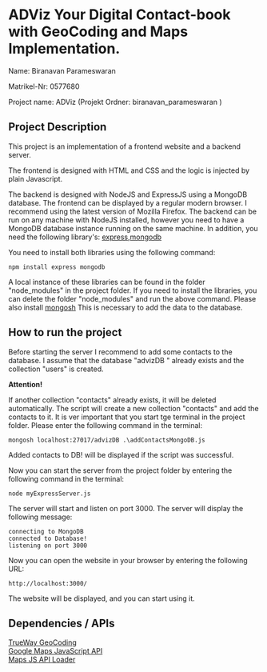 # ADViz Your Digital Contact-book with GeoCoding and Maps Implementation.



Name: Biranavan Parameswaran

Matrikel-Nr: 0577680

Project name: ADViz (Projekt Ordner: biranavan_parameswaran )

## Project Description
This project is an implementation of a frontend website and a backend server.

The frontend is designed with HTML and CSS and the logic is injected by plain Javascript.

The backend is designed with NodeJS and ExpressJS using a MongoDB database.
The frontend can be displayed by a regular modern browser. 
I recommend using the latest version of Mozilla Firefox.
The backend can be run on any machine with NodeJS installed, however you need to have a MongoDB database instance running on the same machine.
In addition, you need the following library's: [express](https://expressjs.com/),[mongodb](https://www.npmjs.com/package/mongodb)

You need to install both libraries using the following command:
```
npm install express mongodb
```

A local instance of these libraries can be found in the folder "node_modules" in the project folder.
If you need to install the libraries, you can delete the folder "node_modules" and run the above command.
Please also install [mongosh](https://www.mongodb.com/docs/mongodb-shell/install/#std-label-mdb-shell-install)
This is necessary to add the data to the database.
## How to run the project
Before starting the server I recommend to add some contacts to the database.
I assume that the database "advizDB " already exists and the collection "users" is created.

**Attention!**

If another collection "contacts" already exists, it will be deleted automatically. The script will create a new collection "contacts" and add the contacts to it.
It is ver important that you start tge terminal in the project folder.
Please enter the following command in the terminal:

```
mongosh localhost:27017/advizDB .\addContactsMongoDB.js
```
Added contacts to DB! will be displayed if the script was successful.

Now you can start the server from the project folder by entering the following command in the terminal:
```
node myExpressServer.js
```
The server will start and listen on port 3000. The server will display the following message:
```
connecting to MongoDB
connected to Database!
listening on port 3000
```
Now you can open the website in your browser by entering the following URL:
```
http://localhost:3000/
```
The website will be displayed, and you can start using it.



## Dependencies / APIs

[TrueWay GeoCoding](https://rapidapi.com/trueway/api/trueway-geocoding/) \
[Google Maps JavaScript API](https://developers.google.com/maps/documentation/javascript/overview) \
[Maps JS API Loader](https://www.npmjs.com/package/@googlemaps/js-api-loader) 
